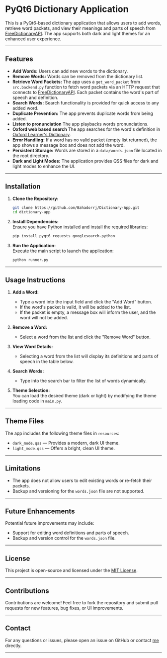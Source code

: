 # PyQt6 Dictionary Application

This is a PyQt6-based dictionary application that allows users to add words, retrieve word packets, and view their meanings and parts of speech from [FreeDictionaryAPI](https://dictionaryapi.dev/). The app supports both dark and light themes for an enhanced user experience.

---

## Features

- **Add Words:** Users can add new words to the dictionary.
- **Remove Words:** Words can be removed from the dictionary list.
- **Retrieve Word Packets:** The app uses a `get_word_packet` from `src.backend.py` function to fetch word packets via an HTTP request that connects to [FreeDictionaryAPI](https://dictionaryapi.dev/). Each packet contains the word's part of speech and definition.
- **Search Words:** Search functionality is provided for quick access to any added word.
- **Duplicate Prevention:** The app prevents duplicate words from being added.
- **Listen to pronunciation** The app playbacks words pronunciations.
- **Oxford web based search** The app searches for the word's definition in [Oxford Learner's Dictionary](https://www.oxfordlearnersdictionaries.com/).
- **Error Handling:** If a word has no valid packet (empty list returned), the app shows a message box and does not add the word.
- **Persistent Storage:** Words are stored in a `data/words.json` file located in the root directory.
- **Dark and Light Modes:** The application provides QSS files for dark and light modes to enhance the UI.

---

## Installation

1. **Clone the Repository:**
   ```bash
   git clone https://github.com/Bahadorrj/Dictionary-App.git
   cd dictionary-app
   ```

2. **Install Dependencies:**  
   Ensure you have Python installed and install the required libraries:
   ```bash
   pip install pyqt6 requests googlesearch-python
   ```

3. **Run the Application:**  
   Execute the main script to launch the application:
   ```bash
   python runner.py
   ```

---

## Usage Instructions

1. **Add a Word:**
   - Type a word into the input field and click the "Add Word" button.
   - If the word's packet is valid, it will be added to the list.
   - If the packet is empty, a message box will inform the user, and the word will not be added.

2. **Remove a Word:**
   - Select a word from the list and click the "Remove Word" button.

3. **View Word Details:**
   - Selecting a word from the list will display its definitions and parts of speech in the table below.

4. **Search Words:**
   - Type into the search bar to filter the list of words dynamically.

5. **Theme Selection:**  
   You can load the desired theme (dark or light) by modifying the theme loading code in `main.py`.

---

## Theme Files

The app includes the following theme files in `resources`:

- `dark_mode.qss` — Provides a modern, dark UI theme.
- `light_mode.qss` — Offers a bright, clean UI theme.

---

## Limitations

- The app does not allow users to edit existing words or re-fetch their packets.
- Backup and versioning for the `words.json` file are not supported.

---

## Future Enhancements

Potential future improvements may include:
- Support for editing word definitions and parts of speech.
- Backup and version control for the `words.json` file.

---

## License

This project is open-source and licensed under the [MIT License](LICENSE).

---

## Contributions

Contributions are welcome! Feel free to fork the repository and submit pull requests for new features, bug fixes, or UI improvements.

---

## Contact

For any questions or issues, please open an issue on GitHub or contact [me](https://bahador.rj@gmail.com) directly.

---